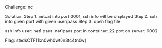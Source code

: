 Challenge:
nc

Solution:
Step 1: netcat into port 6001, ssh info will be displayed
Step 2: ssh into given port with given user/pass
Step 3: open flag file

ssh info
user: net1
pass: net1pass
port in container: 22
port on server: 6002

Flag:
stedsCTF{1kn0wh0wt0n3tc4tn0w}
